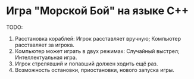 # Игра "Морской Бой" на языке C++
TODO:
1. Расстановка кораблей:
  Игрок расставляет вручную;
  Компьютер расставляет за игрока.
2. Компьютер может играть в двух режимах:
  Случайный выстрел;
  Интеллектуальная игра.
3. Игрок стрелявший и попавший должен ходить ещё раз.
4. Возможность остановки, приостановки, нового запуска игры.
